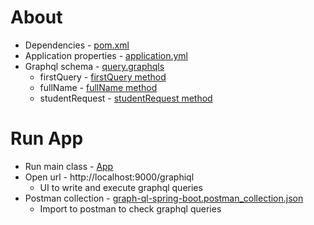 # About
* Dependencies - [pom.xml](pom.xml)
* Application properties - [application.yml](src/main/resources/application.yml)
* Graphql schema - [query.graphqls](src/main/resources/schema/schema.graphqls)
  * firstQuery - [firstQuery method](src/main/java/com/java/query/Query.java)
  * fullName - [fullName method](src/main/java/com/java/query/Query.java)
  * studentRequest - [studentRequest method](src/main/java/com/java/query/Query.java)

# Run App
* Run main class - [App](src/main/java/com/java/App.java)
* Open url - http://localhost:9000/graphiql
  * UI to write and execute graphql queries
* Postman collection - [graph-ql-spring-boot.postman_collection.json](files/graph-ql-spring-boot.postman_collection.json)
  * Import to postman to check graphql queries 